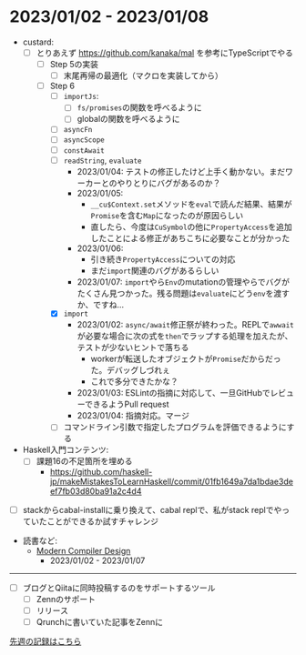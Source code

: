 # 2023/01/02 - 2023/01/08

- custard:
    - [ ] とりあえず <https://github.com/kanaka/mal> を参考にTypeScriptでやる
        - [ ] Step 5の実装
            - [ ] 末尾再帰の最適化（マクロを実装してから）
        - [ ] Step 6
            - [ ] `importJs`:
                - [ ] `fs/promises`の関数を呼べるように
                - [ ] globalの関数を呼べるように
            - [ ] `asyncFn`
            - [ ] `asyncScope`
            - [ ] `constAwait`
            - [ ] `readString`, `evaluate`
                - 2023/01/04: テストの修正したけど上手く動かない。まだワーカーとのやりとりにバグがあるのか？
                - 2023/01/05:
                    - `__cu$Context.set`メソッドを`eval`で読んだ結果、結果が`Promise`を含む`Map`になったのが原因らしい
                    - 直したら、今度は`CuSymbol`の他に`PropertyAccess`を追加したことによる修正があちこちに必要なことが分かった
                - 2023/01/06:
                    - 引き続き`PropertyAccess`についての対応
                    - まだ`import`関連のバグがあるらしい
                - 2023/01/07: `import`やら`Env`のmutationの管理やらでバグがたくさん見つかった。残る問題は`evaluate`にどう`env`を渡すか、ですね...
            - [x] `import`
                - 2023/01/02: `async/await`修正祭が終わった。REPLで`awwait`が必要な場合に次の式を`then`でラップする処理を加えたが、テストが少ないヒントで落ちる
                    - workerが転送したオブジェクトが`Promise`だからだった。デバッグしづれぇ
                    - これで多分できたかな？
                - 2023/01/03: ESLintの指摘に対応して、一旦GitHubでレビューできるようPull request
                - 2023/01/04: 指摘対応。マージ
            - [ ] コマンドライン引数で指定したプログラムを評価できるようにする
- Haskell入門コンテンツ:
    - [ ] 課題16の不足箇所を埋める
        - <https://github.com/haskell-jp/makeMistakesToLearnHaskell/commit/01fb1649a7da1bdae3deef7fb03d80ba91a2c4d4>
- [ ] stackからcabal-installに乗り換えて、cabal replで、私がstack replでやっていたことができるか試すチャレンジ
- 読書など:
    - [Modern Compiler Design](https://www.springer.com/jp/book/9781461446989)
        - 2023/01/02 - 2023/01/07

------

- [ ] ブログとQiitaに同時投稿するのをサポートするツール
    - [ ] Zennのサポート
    - [ ] リリース
    - [ ] Qrunchに書いていた記事をZennに

[先週の記録はこちら](https://github.com/igrep/daily-commits/blob/8d5867054b999d4dbaeba8f090e665da2834acd1/yesterday.md)
